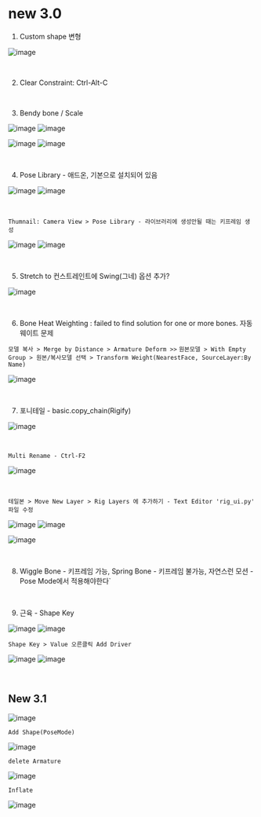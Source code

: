 new 3.0
========

1. Custom shape 변형

![image](https://user-images.githubusercontent.com/30430227/148144258-d0ac3416-a262-444d-8a49-a8446ff319f8.png)

<br>

2. Clear Constraint:  Ctrl-Alt-C

<br>

3. Bendy bone / Scale

![image](https://user-images.githubusercontent.com/30430227/148144931-9218b029-727d-46c4-98dc-d7ae3b476edd.png)
![image](https://user-images.githubusercontent.com/30430227/148144956-f72e6e7a-92a8-4654-a724-d554ced3f772.png)

![image](https://user-images.githubusercontent.com/30430227/148145233-a43ac1f9-beb5-45d8-8494-f2dae4b85c20.png)
![image](https://user-images.githubusercontent.com/30430227/148145275-29a0a708-8981-4180-8ffd-b298f729c682.png)

<br>

4. Pose Library - 애드온, 기본으로 설치되어 있음

![image](https://user-images.githubusercontent.com/30430227/148146128-776e923a-a44c-42c6-b6fb-6d10f6c4a157.png)
![image](https://user-images.githubusercontent.com/30430227/148146147-3aa1c775-10d0-4c39-95f8-0116b80448d8.png)

<br>

`Thumnail: Camera View > Pose Library - 라이브러리에 생성안될 때는 키프레임 생성`

![image](https://user-images.githubusercontent.com/30430227/148146433-23552b3d-1d46-4bb3-b9c2-337fcecd46b1.png)
![image](https://user-images.githubusercontent.com/30430227/148146418-0e3d5a6d-e69f-4e5f-999e-5a62257f154d.png)

<br>

5. Stretch to 컨스트레인트에 Swing(그네) 옵션 추가?

![image](https://user-images.githubusercontent.com/30430227/148146939-c8fcd038-fbf3-40ff-ace2-5d97bf7cab8b.png)

<br>

6. Bone Heat Weighting : failed to find solution for one or more bones. 자동 웨이트 문제

`모델 복사 > Merge by Distance > Armature Deform >>`
`원본모델 > With Empty Group > 원본/복사모델 선택 > Transform Weight(NearestFace, SourceLayer:By Name)`

![image](https://user-images.githubusercontent.com/30430227/148148922-9e4019c3-f648-4a03-9621-4ea8b3ed416e.png)

<br>

7. 포니테일 - basic.copy_chain(Rigify) 

![image](https://user-images.githubusercontent.com/30430227/148182797-3fd5dc7e-aa60-446d-84dd-b610a045fccd.png)

<br>

`Multi Rename - Ctrl-F2`

![image](https://user-images.githubusercontent.com/30430227/148182907-b5f24559-962a-46fb-aa2c-e886d43eccda.png)

<br>

`테일본 > Move New Layer > Rig Layers 에 추가하기 - Text Editor 'rig_ui.py' 파일 수정`

![image](https://user-images.githubusercontent.com/30430227/148184783-ad54789f-6247-41f6-b543-1d8dc30ec7b9.png)
![image](https://user-images.githubusercontent.com/30430227/148185393-e4de20c7-677a-48e0-9dcb-17919871a53d.png)

![image](https://user-images.githubusercontent.com/30430227/148185364-2a5676cc-7871-4771-8e2b-5dbc1d15e163.png)

<br>

8. Wiggle Bone - 키프레임 가능, Spring Bone - 키프레임 불가능, 자연스런 모션 - Pose Mode에서 적용해야한다`

<br>

9. 근육 - Shape Key 

![image](https://user-images.githubusercontent.com/30430227/148206635-3eef3ade-069d-496d-aa1f-0b49a5e2695e.png)
![image](https://user-images.githubusercontent.com/30430227/148206588-7759b645-778c-4b55-bfa1-b9e9a2d96219.png)

`Shape Key > Value 오른클릭 Add Driver`

![image](https://user-images.githubusercontent.com/30430227/148206750-21a32ffa-43ad-4239-bfe2-2a8879a2e092.png)
![image](https://user-images.githubusercontent.com/30430227/148206813-629ee1c7-8f65-4186-a2f1-924b38e27ad8.png)

<br>

New 3.1
--------

![image](https://user-images.githubusercontent.com/30430227/158087579-80579db4-9908-4ed8-ab02-35a29ecb1034.png)

`Add Shape(PoseMode)`

![image](https://user-images.githubusercontent.com/30430227/158087726-89cbe126-0519-4e74-b8a7-321d81820be8.png)

`delete Armature`

![image](https://user-images.githubusercontent.com/30430227/158087782-88b58046-705e-46ce-9af1-b68033accb23.png)

`Inflate`

![image](https://user-images.githubusercontent.com/30430227/158088112-f85c5d9d-1b54-457a-9e11-07d1a6356a35.png)


